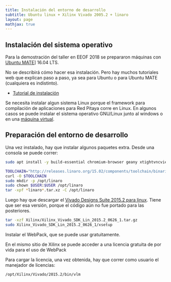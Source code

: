 ```yaml
---
title: Instalación del entorno de desarrollo
subtitle: Ubuntu linux + Xilinx Vivado 2005.2 + linaro
layout: page
mathjax: true
---
```


## Instalación del sistema operativo

Para la demostración del taller en EEOF 2018 se prepararon máquinas con
[Ubuntu MATE](https://ubuntu-mate.org/)] 16.04 LTS.

No se describirá cómo hacer esa instalación. Pero hay muchos tutoriales web que
explican paso a paso, ya sea para Ubuntu o para Ubuntu MATE (cualquiera es indistinto).

  - [Tutorial de instalación](https://www.profesionalreview.com/2016/06/08/como-instalar-ubuntu-16-04-lts-en-tu-pc-paso-a-paso/)

Se necesita instalar algun sistema Linux porque el framework para compilación de
aplicaciones para Red Pitaya corre en Linux. En algunos casos
se puede instalar el sistema operativo GNU/Linux junto al windows o en una
[máquina virtual](http://pavel-demin.github.io/red-pitaya-notes/development-machine/).


## Preparación del entorno de desarrollo

Una vez instalado, hay que instalar algunos paquetes extra. Desde una consola se
puede correr:

```bash
sudo apt install -y build-essential chromium-browser geany xtightvncviewer git libvte9

TOOLCHAIN="http://releases.linaro.org/15.02/components/toolchain/binaries/arm-linux-gnueabihf/gcc-linaro-4.9-2015.02-3-x86_64_arm-linux-gnueabihf.tar.xz"
curl -O $TOOLCHAIN
sudo mkdir -p /opt/linaro
sudo chown $USER:$USER /opt/linaro
tar -xpf *linaro*.tar.xz -C /opt/linaro

```

Luego hay que descargar el [Vivado Designs Suite 2015.2 para linux](https://www.xilinx.com/support/download/index.html/content/xilinx/en/downloadNav/vivado-design-tools/archive.html).
Tiene que ser esa versión, porque el código aún no fue portado para las posteriores.

```bash
tar -xzf Xilinx/Xilinx_Vivado_SDK_Lin_2015.2_0626_1.tar.gz
sudo Xilinx_Vivado_SDK_Lin_2015.2_0626_1/xsetup
```

Instalar el WebPack, que se puede usar gratuitamente.

En el mismo sitio de Xilinx se puede acceder a una licencia gratuita de por vida
para el uso de WebPack

Para cargar la licencia, una vez obtenida, hay que correr como usuario el manejador
de licencias:

```bash
/opt/Xilinx/Vivado/2015.2/bin/vlm
```
